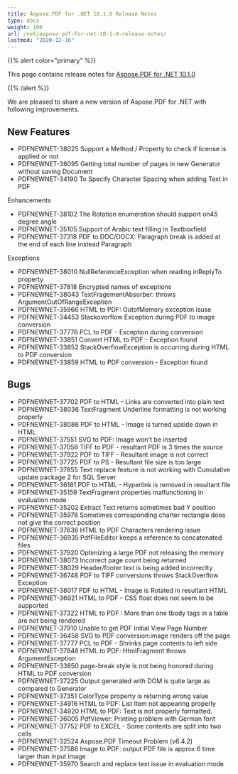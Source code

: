 ```yaml
---
title: Aspose.PDF for .NET 10.1.0 Release Notes
type: docs
weight: 100
url: /net/aspose-pdf-for-net-10-1-0-release-notes/
lastmod: "2020-12-16"
---
```


{{% alert color="primary" %}} 

This page contains release notes for [Aspose.PDF for .NET 10.1.0](http://www.aspose.com/downloads/pdf/net/new-releases/aspose.pdf-for-.net-10.1.0/)

{{% /alert %}} 

We are pleased to share a new version of Aspose.PDF for .NET with following improvements.
## **New Features**
- PDFNEWNET-38025 Support a Method / Property to check if license is applied or not
- PDFNEWNET-38095 Getting total number of pages in new Generator without saving Document
- PDFNEWNET-34190 To Specify Character Spacing when adding Text in PDF

Enhancements

- PDFNEWNET-38102 The Rotation enumeration should support on45 degree angle
- PDFNEWNET-35105 Support of Arabic text filling in Textboxfield
- PDFNEWNET-37318 PDF to DOC/DOCX: Paragraph break is added at the end of each line instead Paragraph

Exceptions

- PDFNEWNET-38010 NullReferenceException when reading inReplyTo property
- PDFNEWNET-37818 Encrypted names of exceptions
- PDFNEWNET-38043 TextFragementAbsorber: throws ArgumentOutOfRangeException
- PDFNEWNET-35966 HTML to PDF: OutofMemory exception isuse
- PDFNEWNET-34453 Stackoverflow Exception during PDF to image conversion
- PDFNEWNET-37776 PCL to PDF - Exception during conversion
- PDFNEWNET-33851 Convert HTML to PDF - Exception found
- PDFNEWNET-33852 StackOverflowException is occurring during HTML to PDF conversion
- PDFNEWNET-33859 HTML to PDF conversion - Exception found
## **Bugs**
- PDFNEWNET-37702 PDF to HTML - Links are converted into plain text
- PDFNEWNET-38036 TextFragment Underline formatting is not working properly
- PDFNEWNET-38086 PDF to HTML - Image is turned upside down in HTML
- PDFNEWNET-37551 SVG to PDF: Image won't be inserted
- PDFNEWNET-37056 TIFF to PDF - resultant PDF is 3 times the source
- PDFNEWNET-37922 PDF to TIFF - Resultant image is not correct
- PDFNEWNET-37725 PDF to PS - Resultant file size is too large
- PDFNEWNET-37855 Text replace feature is not working with Cumulative update package 2 for SQL Server
- PDFNEWNET-36181 PDF to HTML - Hyperlink is removed in resultant file
- PDFNEWNET-35159 TextFragment properties malfunctioning in evaluation mode
- PDFNEWNET-35202 Extract Text returns sometimes bad Y position
- PDFNEWNET-35976 Sometimes corresponding charter rectangle does not give the correct position
- PDFNEWNET-37636 HTML to PDF Characters rendering issue
- PDFNEWNET-36935 PdfFileEditor keeps a reference to concatenated files
- PDFNEWNET-37920 Optimizing a large PDF not releasing the memory
- PDFNEWNET-38073 Incorrect page count being returned
- PDFNEWNET-38029 Header/footer text is being added incorreclty
- PDFNEWNET-36748 PDF to TIFF conversions throws StackOverflow Exception
- PDFNEWNET-38017 PDF to HTML - Image is Rotated in resultant HTML
- PDFNEWNET-36921 HTML to PDF - CSS float does not seem to be supported
- PDFNEWNET-37322 HTML to PDF : More than one tbody tags in a table are not being rendered
- PDFNEWNET-37910 Unable to get PDF Initial View Page Number
- PDFNEWNET-36458 SVG to PDF conversion:image renders off the page
- PDFNEWNET-37777 PCL to PDF - Shrinks page contents to left side
- PDFNEWNET-37848 HTML to PDF: HtmlFragment throws ArgumentException
- PDFNEWNET-33850 page-break style is not being honored during HTML to PDF conversion
- PDFNEWNET-37225 Output generated with DOM is quite large as compared to Generator
- PDFNEWNET-37351 ColorType property is returning wrong value
- PDFNEWNET-34916 HTML to PDF: List Item not appearing properly
- PDFNEWNET-34920 HTML to PDF: Text is not properly formatted.
- PDFNEWNET-36005 PdfViewer: Printing problem with German font
- PDFNEWNET-37752 PDF to EXCEL - Some contents are split into two cells
- PDFNEWNET-32524 Aspose.PDF Timeout Problem (v6.4.2)
- PDFNEWNET-37588 Image to PDF: output PDF file is approx 6 time larger than input image
- PDFNEWNET-35970 Search and replace text issue in evaluation mode

